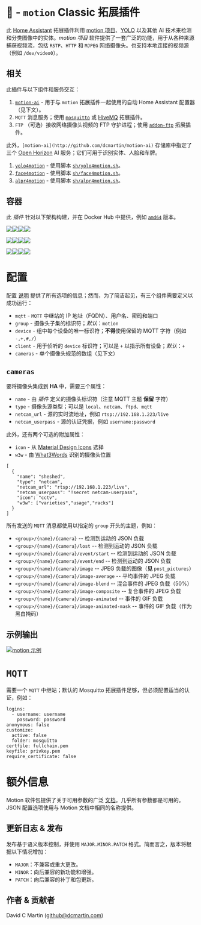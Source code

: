 # 🚀 - `motion` Classic 拓展插件

此 [Home Assistant](http://home-assistant.io) 拓展插件利用 [motion 项目](https://motion-project.github.io/)、[YOLO](https://pjreddie.com/darknet/yolo/) 以及其他 AI 技术来检测和分类图像中的实体。_motion 项目_ 软件提供了一套广泛的功能，用于从各种来源捕获视频流，包括 `RSTP`、`HTTP` 和 `MJPEG` 网络摄像头。也支持本地连接的视频源（例如 `/dev/video0`）。

## 相关

此插件与以下组件和服务交互：

1. [`motion-ai`](http://github.com/dcmartin/motion-ai/tree/master/README.md) - 用于与 `motion` 拓展插件一起使用的自动 Home Assistant 配置器（见下文）。
1. `MQTT` 消息服务；使用 [`mosquitto`](https://github.com/home-assistant/hassio-addons/tree/master/mosquitto) 或 [HiveMQ](https://github.com/hassio-addons/addon-mqtt) 拓展插件。
1. `FTP` （可选）接收网络摄像头视频的 FTP 守护进程；使用 [`addon-ftp`](https://github.com/hassio-addons/addon-ftp) 拓展插件。

此外，`[motion-ai](http://github.com/dcmartin/motion-ai)` 存储库中指定了三个 [Open Horizon](http://github.com/dcmartin/open-horizon) AI 服务；它们可用于识别实体、人脸和车牌。

1. [`yolo4motion`](https://github.com/dcmartin/open-horizon/blob/master/services/yolo4motion/README.md) - 使用脚本 [`sh/yolo4motion.sh`](http://github.com/dcmartin/motion-ai/tree/master/sh/yolo4motion.sh)。
1. [`face4motion`](https://github.com/dcmartin/open-horizon/blob/master/services/face4motion/README.md) - 使用脚本 [`sh/face4motion.sh`](http://github.com/dcmartin/motion-ai/tree/master/sh/face4motion.sh)。
1. [`alpr4motion`](https://github.com/dcmartin/open-horizon/blob/master/services/alpr4motion/README.md) - 使用脚本 [`sh/alpr4motion.sh`](http://github.com/dcmartin/motion-ai/tree/master/sh/alpr4motion.sh)。

## 容器

此 _插件_ 针对以下架构构建，并在 Docker Hub 中提供，例如 [`amd64`](https://hub.docker.com/repository/docker/dcmartin/amd64-addon-motion-video0) 版本。

![](https://img.shields.io/badge/amd64-yes-green.svg)[![](https://images.microbadger.com/badges/image/dcmartin/amd64-addon-motion-video0.svg)](https://microbadger.com/images/dcmartin/amd64-addon-motion-video0)[![](https://images.microbadger.com/badges/version/dcmartin/amd64-addon-motion-video0.svg)](https://microbadger.com/images/dcmartin/amd64-addon-motion-video0)[![](https://img.shields.io/docker/pulls/dcmartin/amd64-addon-motion-video0.svg)](https://hub.docker.com/r/dcmartin/amd64-addon-motion-video0)

![](https://img.shields.io/badge/aarch64-yes-green.svg)[![](https://images.microbadger.com/badges/image/dcmartin/aarch64-addon-motion-video0.svg)](https://microbadger.com/images/dcmartin/aarch64-addon-motion-video0)[![](https://images.microbadger.com/badges/version/dcmartin/aarch64-addon-motion-video0.svg)](https://microbadger.com/images/dcmartin/aarch64-addon-motion-video0)[![](https://img.shields.io/docker/pulls/dcmartin/aarch64-addon-motion-video0.svg)](https://hub.docker.com/r/dcmartin/aarch64-addon-motion-video0)

![](https://img.shields.io/badge/armv7-yes-green.svg)[![](https://images.microbadger.com/badges/image/dcmartin/armv7-addon-motion-video0.svg)](https://microbadger.com/images/dcmartin/armv7-addon-motion-video0)[![](https://images.microbadger.com/badges/version/dcmartin/armv7-addon-motion-video0.svg)](https://microbadger.com/images/dcmartin/armv7-addon-motion-video0)[![](https://img.shields.io/docker/pulls/dcmartin/armv7-addon-motion-video0.svg)](https://hub.docker.com/r/dcmartin/armv7-addon-motion-video0)

# 配置

配置 [说明](https://github.com/dcmartin/hassio-addons/blob/master/motion-video0/DOCS.md) 提供了所有选项的信息；然而，为了简洁起见，有三个组件需要定义以成功运行：

+ `mqtt` - `MQTT` 中继站的 IP 地址（FQDN）、用户名、密码和端口
+ `group` - 摄像头子集的标识符；_默认_：`motion`
+ `device` - 组中每个设备的唯一标识符；**不得**使用保留的 MQTT 字符（例如 `-,+,#,/`）
+ `client` - 用于侦听的 `device` 标识符；可以是 `+` 以指示所有设备；_默认_：`+`
+ `cameras` - 单个摄像头规范的数组（见下文）

## `cameras`

要将摄像头集成到 **HA** 中，需要三个属性：

+ `name` - 由 _插件_ 定义的摄像头标识符（注意 MQTT 主题 **保留** 字符）
+ `type` - 摄像头源类型；可以是 `local`、`netcam`、`ftpd`、`mqtt`
+ `netcam_url` - 源的实时流地址，例如 `rtsp://192.168.1.223/live`
+ `netcam_userpass` - 源的认证凭据，例如 `username:password`

此外，还有两个可选的附加属性：

+ `icon` - 从 [Material Design Icons](http://materialdesignicons.com/) 选择
+ `w3w` - 由 [What3Words](http://what3words.com) 识别的摄像头位置

```
[
  {
    "name": "sheshed",
    "type": "netcam",
    "netcam_url": "rtsp://192.168.1.223/live",
    "netcam_userpass": "!secret netcam-userpass",
    "icon": "cctv",
    "w3w": ["varieties","usage","racks"]
  }
]
```

所有发送的 `MQTT` 消息都使用以指定的 `group` 开头的主题，例如：

+ `<group>/{name}/{camera}` -- 检测到运动的 JSON 负载
+ `<group>/{name}/{camera}/lost` -- 检测到运动的 JSON 负载
+ `<group>/{name}/{camera}/event/start` -- 检测到运动的 JSON 负载
+ `<group>/{name}/{camera}/event/end` -- 检测到运动的 JSON 负载
+ `<group>/{name}/{camera}/image` -- JPEG 负载的图像（**见** `post_pictures`）
+ `<group>/{name}/{camera}/image-average` -- 平均事件的 JPEG 负载
+ `<group>/{name}/{camera}/image-blend` -- 混合事件的 JPEG 负载（50%）
+ `<group>/{name}/{camera}/image-composite` -- 复合事件的 JPEG 负载
+ `<group>/{name}/{camera}/image-animated` -- 事件的 GIF 负载
+ `<group>/{name}/{camera}/image-animated-mask` -- 事件的 GIF 负载（作为黑白掩码）

## 示例输出

[![motion 示例](https://github.com/dcmartin/addon-motion/blob/master/docs/samples/motion-sample.png?raw=true)](http://github.com/dcmartin/addon-motion/docs/samples/motion-sample.png)

# `MQTT`

需要一个 `MQTT` 中继站；默认的 Mosquitto 拓展插件足够，但必须配置适当的认证，例如：

```
logins:
  - username: username
    password: password
anonymous: false
customize:
  active: false
  folder: mosquitto
certfile: fullchain.pem
keyfile: privkey.pem
require_certificate: false
```

# 额外信息

Motion 软件包提供了关于可用参数的广泛 [文档][motiondoc]。几乎所有参数都是可用的。
JSON 配置选项使用与 Motion 文档中相同的名称提供。

## 更新日志 & 发布

发布基于语义版本控制，并使用 `MAJOR.MINOR.PATCH` 格式。简而言之，版本将根据以下情况增加：

- `MAJOR`：不兼容或重大更改。
- `MINOR`：向后兼容的新功能和增强。
- `PATCH`：向后兼容的补丁和包更新。

## 作者 & 贡献者

David C Martin (github@dcmartin.com)

[commits]: https://github.com/dcmartin/hassio-addons/motion/commits/master
[contributors]: https://github.com/dcmartin/hassio-addons/motion/graphs/contributors
[dcmartin]: https://github.com/dcmartin
[issue]: https://github.com/dcmartin/hassio-addons/motion/issues
[keepchangelog]: http://keepachangelog.com/en/1.0.0/
[releases]: https://github.com/dcmartin/hassio-addons/motion/releases
[repository]: https://github.com/dcmartin/hassio-addons
[motionpkg]: https://motion-project.github.io]
[motiondoc]: https://motion-project.github.io/motion_config.html
[watsonvr]: https://www.ibm.com/watson/services/visual-recognition
[digitsgit]: https://github.com/nvidia/digits
[digits]: https://developer.nvidia.com/digits

<img width="1" src="//clustrmaps.com/map_v2.png?cl=ffffff&w=a&t=n&d=WFrWvzsRgpv7HiSkfWewUMTwpnMKbRdrAm2unNYv3gE" />